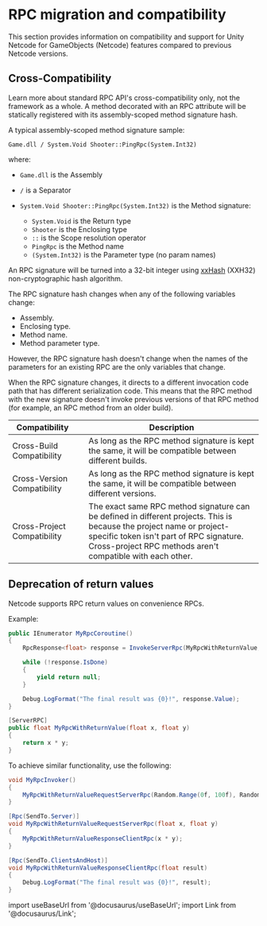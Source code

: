 # RPC migration and compatibility

This section provides information on compatibility and support for Unity Netcode for GameObjects (Netcode) features compared to previous Netcode versions.

## Cross-Compatibility

Learn more about standard RPC API's cross-compatibility only, not the framework as a whole. A method decorated with an RPC attribute will be statically registered with its assembly-scoped method signature hash.

A typical assembly-scoped method signature sample:

```
Game.dll / System.Void Shooter::PingRpc(System.Int32)
```

where:

- `Game.dll` is the Assembly
- `/` is a Separator
- `System.Void Shooter::PingRpc(System.Int32)` is the Method signature:

    - `System.Void` is the Return type
    - `Shooter` is the Enclosing type
    - `::` is the Scope resolution operator
    - `PingRpc` is the Method name
    - `(System.Int32)` is the Parameter type (no param names)

An RPC signature will be turned into a 32-bit integer using [xxHash](https://cyan4973.github.io/xxHash/) (XXH32) non-cryptographic hash algorithm.

The RPC signature hash changes when any of the following variables change:
* Assembly.
* Enclosing type.
* Method name.
* Method parameter type.

However, the RPC signature hash doesn't change when the names of the parameters for an existing RPC are the only variables that change.

When the RPC signature changes, it directs to a different invocation code path that has different serialization code. This means that the RPC method with the new signature doesn't invoke previous versions of that RPC method (for example, an RPC method from an older build).

| Compatibility | <i class="fp-check"></i> | Description |
| -- | :--: | -- |
| Cross-Build Compatibility | <i class="fp-check"></i> | As long as the RPC method signature is kept the same, it will be compatible between different builds. |
| Cross-Version Compatibility | <i class="fp-check"></i> | As long as the RPC method signature is kept the same, it will be compatible between different versions. |
| Cross-Project Compatibility | <i class="fp-x"></i> | The exact same RPC method signature can be defined in different projects. This is because the project name or project-specific token isn't part of RPC signature. Cross-project RPC methods aren't compatible with each other. |

## Deprecation of return values

Netcode supports RPC return values on convenience RPCs.

Example:

```csharp
public IEnumerator MyRpcCoroutine()
{
    RpcResponse<float> response = InvokeServerRpc(MyRpcWithReturnValue, Random.Range(0f, 100f), Random.Range(0f, 100f));

    while (!response.IsDone)
    {
        yield return null;
    }

    Debug.LogFormat("The final result was {0}!", response.Value);
}

[ServerRPC]
public float MyRpcWithReturnValue(float x, float y)
{
    return x * y;
}

```

To achieve similar functionality, use the following:

```csharp
void MyRpcInvoker()
{
    MyRpcWithReturnValueRequestServerRpc(Random.Range(0f, 100f), Random.Range(0f, 100f));
}

[Rpc(SendTo.Server)]
void MyRpcWithReturnValueRequestServerRpc(float x, float y)
{
    MyRpcWithReturnValueResponseClientRpc(x * y);
}

[Rpc(SendTo.ClientsAndHost)]
void MyRpcWithReturnValueResponseClientRpc(float result)
{
    Debug.LogFormat("The final result was {0}!", result);
}
```

import useBaseUrl from '@docusaurus/useBaseUrl';
import Link from '@docusaurus/Link';
